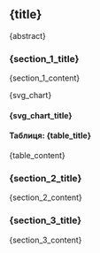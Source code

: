 <div class="content-container">
    <div style="width: 48%">
        <div class="title-container">
            <h2 class="title">{title}</h2>
            <p class="abstract">{abstract}</p>
        </div>
        <div class="section-container">
            <h3 class="section-title">{section_1_title}</h3>
            <p class="section-content">{section_1_content}</p>
        </div>
        <div class="chart-container">
            <span class="svg-chart">{svg_chart}</span>
            <h4 class="svg-chart-title">{svg_chart_title}</h4>
        </div>  
    </div>
    <div style="width: 48%">
        <div class="table-container">
            <h4 class="table-title">Таблиця: {table_title}</h4>
            <p class="section-content">{table_content}</p>
        </div>
        <div class="section-container">
            <h3 class="section-title">{section_2_title}</h3>
            <p class="section-content">{section_2_content}</p>
        </div>
        <div class="section-container">
            <h3 class="section-title">{section_3_title}</h3>
            <p class="section-content">{section_3_content}</p>
        </div>
    </div>
</div>